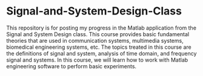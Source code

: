 # Signal-and-System-Design-Class
This repository is for posting my progress in the Matlab application from the Signal and System Design class.
This course provides basic fundamental theories that are used in communication systems, multimedia systems, biomedical engineering systems,  etc. 
The topics treated in this course are the definitions of signal and system, analysis of time domain, and frequency signal and systems. 
In this course, we will learn how to work with Matlab engineering software to perform basic experiments.
